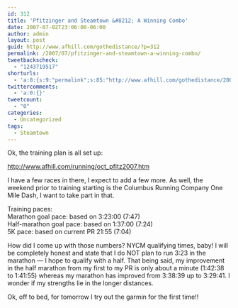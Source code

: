 ```yaml
---
id: 312
title: 'Pfitzinger and Steamtown &#8212; A Winning Combo'
date: 2007-07-02T23:06:00-06:00
author: admin
layout: post
guid: http://www.afhill.com/gothedistance/?p=312
permalink: /2007/07/pfitzinger-and-steamtown-a-winning-combo/
tweetbackscheck:
  - "1243719517"
shorturls:
  - 'a:8:{s:9:"permalink";s:85:"http://www.afhill.com/gothedistance/2007/07/pfitzinger-and-steamtown-a-winning-combo/";s:7:"tinyurl";s:25:"http://tinyurl.com/d95tt3";s:4:"isgd";s:17:"http://is.gd/hamr";s:5:"bitly";s:18:"http://bit.ly/9yGi";s:5:"snipr";s:22:"http://snipr.com/ap3le";s:5:"snurl";s:22:"http://snurl.com/ap3le";s:7:"snipurl";s:24:"http://snipurl.com/ap3le";s:4:"trim";s:17:"http://tr.im/ck72";}'
twittercomments:
  - 'a:0:{}'
tweetcount:
  - "0"
categories:
  - Uncategorized
tags:
  - Steamtown
---
```

Ok, the training plan is all set up: 

http://www.afhill.com/running/oct_pfitz2007.htm

I have a few races in there, I expect to add a few more. As well, the weekend prior to training starting is the Columbus Running Company One Mile Dash, I want to take part in that. 

Training paces:  
Marathon goal pace: based on 3:23:00 (7:47)  
Half-marathon goal pace: based on 1:37:00 (7:24)  
5K pace: based on current PR 21:55 (7:04)

How did I come up with those numbers? NYCM qualifying times, baby! I will be completely honest and state that I do NOT plan to run 3:23 in the marathon &#8212; I hope to qualify with a half. That being said, my improvement in the half marathon from my first to my PR is only about a minute (1:42:38 to 1:41:55) whereas my marathon has improved from 3:38:39 up to 3:29:41. I wonder if my strengths lie in the longer distances. 

Ok, off to bed, for tomorrow I try out the garmin for the first time!!